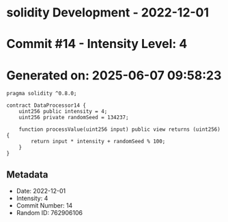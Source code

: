 ﻿# solidity Development - 2022-12-01
# Commit #14 - Intensity Level: 4
# Generated on: 2025-06-07 09:58:23
```solidity
pragma solidity ^0.8.0;

contract DataProcessor14 {
    uint256 public intensity = 4;
    uint256 private randomSeed = 134237;

    function processValue(uint256 input) public view returns (uint256) {
        return input * intensity + randomSeed % 100;
    }
}
```
## Metadata
- Date: 2022-12-01
- Intensity: 4
- Commit Number: 14
- Random ID: 762906106
